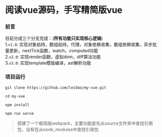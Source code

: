 # 阅读vue源码，手写精简版vue
### 前言
目前分成三个分支完成：(__所有功能只实现核心逻辑__)  
1.`v1.0`: 实现对象劫持，数组劫持，代理，对象依赖收集，数组依赖收集，异步批量更新，nextTick函数，watch，computed功能  
2.`v2.0`: 实现render函数，虚拟dom，diff算法功能    
3.`v3.0`: 实现template模版编译，ast解析功能  
### 项目运行
```
git clone https://github.com/leidao/my-vue.git

cd my-vue

npm install

npm run serve
```
> 搭建了一个极简版webpack，主要功能是先从source文件夹中查找引用包，没有在从node_modules中查找引用包
<!-- ### 说明
> #### `v1.0` mvvm
1.vue的代理过程：在实例化Vue时初始化data数据(__initData__)，如果data是函数就调用，返回对象，不是函数直接取值。对data第一层
  数据进行代理(__proxy(vm, '_data', data)__)，将data对象上的每一个属性都挂载到vm(__vue实例__)上，方便直接取(__this.msh__)。
2.vue的数据劫持过程：代理后，实例化Observer类,在Observer类中判断，如果是数组，就改写其隐式原型(__arrayProtoMethods__)，
  重写原型对象上7个会修改自身的方法，用户调用这7个原型方法后会触发更新逻辑(__重新渲染页面__)，并且增加对新增值的数据劫持逻辑(__observeArray__)，如果是对象，调用walk方法，遍历对象每一个属性，调用defineReactive方法，对属性值进行递归劫持(__observe__)，使用object.defineProperty对属性进行绑定，当修改属性值时，会触发更新逻辑(__重新渲染页面__)并且增加对新增值的数据劫持逻辑(__observe__)  
3.vue的依赖收集：如果用户传入‘el’，就会进行页面挂载(__$mount__)，实例化一个渲染watcher，并传入更新函数，在Watch中调用更新函
  数，渲染页面，如果页面中使用了data中定义的函数，那么就会进行取值，这时就会进行对象的依赖收集(__dep.depend__)，这时「依赖收集」的目的是将渲染watcher对象存放到当前闭包中的订阅者Dep的subs中，在数据劫持的过程中每一个属性都创建了一个对应的dep实例。 -->




